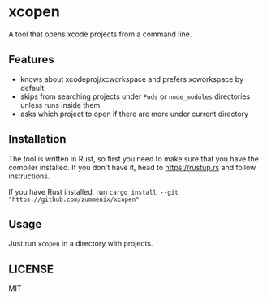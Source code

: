 # xcopen

A tool that opens xcode projects from a command line.

## Features

- knows about xcodeproj/xcworkspace and prefers xcworkspace by default
- skips from searching projects under `Pods` or `node_modules` directories unless runs inside them
- asks which project to open if there are more under current directory

## Installation

The tool is written in Rust, so first you need to make sure that you have the compiler installed.
If you don't have it, head to https://rustup.rs and follow instructions.

If you have Rust installed, run `cargo install --git "https://github.com/zummenix/xcopen"`

## Usage

Just run `xcopen` in a directory with projects.

## LICENSE

MIT
